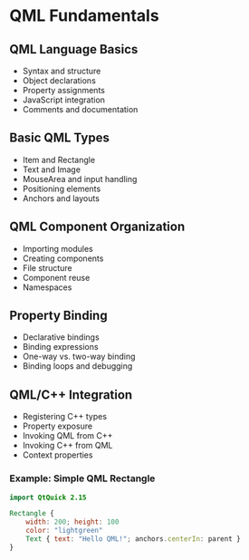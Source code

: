 # QML Fundamentals

## QML Language Basics
- Syntax and structure
- Object declarations
- Property assignments
- JavaScript integration
- Comments and documentation

## Basic QML Types
- Item and Rectangle
- Text and Image
- MouseArea and input handling
- Positioning elements
- Anchors and layouts

## QML Component Organization
- Importing modules
- Creating components
- File structure
- Component reuse
- Namespaces

## Property Binding
- Declarative bindings
- Binding expressions
- One-way vs. two-way binding
- Binding loops and debugging

## QML/C++ Integration
- Registering C++ types
- Property exposure
- Invoking QML from C++
- Invoking C++ from QML
- Context properties

### Example: Simple QML Rectangle
```qml
import QtQuick 2.15

Rectangle {
    width: 200; height: 100
    color: "lightgreen"
    Text { text: "Hello QML!"; anchors.centerIn: parent }
}
```
